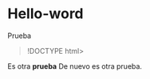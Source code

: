 # Hello-word
Prueba
>!DOCTYPE html>
<html>

<body>
<p>Es otra  <strong>prueba</strong> De nuevo es otra prueba.</p>
</body>

</html>
